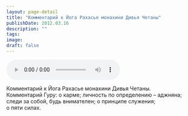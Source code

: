 ```yaml
---
layout: page-detail
title: "Комментарий к Йога Рахасье монахини Дивья Четаны"
publishDate: 2012.03.16
description: ""
tags:
image:
draft: false
---
```


<audio title="2012.03.16 - Комментарий к Йога Рахасье монахини Дивья Четаны.mp3" src="/upload/iblock/859/8596b70832cdd1c9b0a26925d54f8720.mp3" controls=""></audio>

 Комментарий к Йога Рахасье монахини Дивья Четаны.  
 Комментарий Гуру: о карме; личность по определению – аджняна;  
 следи за собой, будь внимателен; о принципе служения;  
 о пяти силах.  

  
